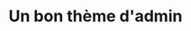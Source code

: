 ---
title: |
  Un bon thème d'admin  
category: rd
year: 2023
sections:
    - content: |
        ## Contexte
        Dans la plupart des applications Web que nous développons, nous avons besoin d'un espace d'administration.
        Cet espace est traditionnellement moins soigné ergonomiquement et graphiquement que le front-office, puisqu'il est utilisé par beaucoup moins de personnes.
        Un thème pour ces espaces d'administration permet de réutiliser des composants graphiques et techniques, et donc de gagner du temps et de la qualité.
        Mais quel thème utiliser ?

        ## Critères

        ### Libre
        Le thème doit utiliser une licence libre, et si possible ne pas être une version gratuite d'un produit commercial.
        
        ### Pérenne
        Le thème doit s'appuyer sur Bootstrap 5, avec une communauté, et des mises à jour régulières.
        
        ### Léger
        Pages légères, peu de composants et de dépendances, ou alors modulables.

        ### Esthétique
        Espaces et typographies bien traitées, pas trop d'effet de mode.

        ## Possibilités
        Benchmark du 20 février 2023
        
        ### CoreUI
        [Github](https://github.com/coreui/coreui-free-bootstrap-admin-template) / 
        [Demo](https://coreui.io/demos/bootstrap/4.2/free/) /
        [Diagnostic 2,15 Mo](https://diagnostic.noesya.coop/b0910c95-d3ac-4af6-bb47-e66e241204ba)<br>
        11500 stars, dernier commit janvier 2023<br>
        Version gratuite d'un produit payant (CoreUI Pro)<br>
        Proche de Bootstrap, un peu brut de fonderie visuellement
        
        ### Material Dashboard 2
        [Github](https://github.com/creativetimofficial/material-dashboard) /
        [Demo](https://demos.creative-tim.com/material-dashboard/examples/dashboard.html) /
        [Diagnostic 1,02 Mo](https://diagnostic.noesya.coop/26d01120-473d-4c5f-b15b-20d2250966cc)<br>
        10400 stars, dernier commit octobre 2022<br>
        Version gratuite d'un produit payant<br>
        Rendu visuel très marqué, plutôt lourd (les couleurs comptent plus que les textes)
        
        ### Adminator
        [Github](https://github.com/puikinsh/Adminator-admin-dashboard) / 
        [Demo](https://colorlib.com/polygon/adminator/index.html) /
        [Diagnostic 947 ko](https://diagnostic.noesya.coop/dcbf4488-1e7d-4f21-8f73-178f5fc599a1)<br>
        4100 stars, dernier commit septembre 2021<br>
        Plutôt simple et clair, très blanc
        
        ### Volt
        [Github](https://github.com/themesberg/volt-bootstrap-5-dashboard) / 
        [Demo](https://demo.themesberg.com/volt/pages/dashboard/dashboard.html) /
        [Diagnostic 1,05 Mo](https://diagnostic.noesya.coop/cb3134f8-c80a-41c2-aab2-dedba5f1a137)<br>
        2500 stars, dernier commit janvier 2023<br>
        Version gratuite d'un produit payant<br>
        Pas mal, un peu lourd typographiquement et manque d'air
        
        ### Mazer
        [Github](https://github.com/zuramai/mazer) / 
        [Demo](https://zuramai.github.io/mazer/demo/) /
        [Diagnostic 5,76 Mo](https://diagnostic.noesya.coop/904a3921-ac19-481b-a664-b158d04ceba6)<br>
        1800 stars, dernier commit janvier 2023<br>
        Chouette mais un peu enfantin, avec dark mode
        
        ### AdminKit
        [Github](https://github.com/adminkit/adminkit) / 
        [Demo](https://demo.adminkit.io) /
        [Diagnostic 2,22 Mo](https://diagnostic.noesya.coop/5b90fc5b-3307-408c-875f-c3c317613458)<br>
        1100 stars, dernier commit août 2022<br>
        Plutôt calé, beaucoup de micro-animations
        
        ### Sneat
        [Github](https://github.com/themeselection/sneat-html-admin-template-free) / 
        [Demo](https://demos.themeselection.com/sneat-bootstrap-html-admin-template-free/html/) /
        [Diagnostic 1,31 Mo](https://diagnostic.noesya.coop/1eaba547-e6dc-42da-b807-436528cbb7a7)<br>
        505 stars, dernier commit février 2023 mais projet très récent<br>
        Version gratuite d'un thème pro.<br>
        Très joli
        
        ### Voler
        [Github](https://github.com/zuramai/voler)  / 
        [Demo](https://zuramai.github.io/voler/) /
        [Diagnostic 296 ko](https://diagnostic.noesya.coop/1eaba547-e6dc-42da-b807-436528cbb7a7)<br>
        457 stars, dernier commit août 2022<br>
        Animations bizarres, cadres dans les cadres, calages très approximatifs
        
        ### PlainAdmin
        [Github](https://github.com/PlainAdmin/plain-free-bootstrap-admin-template)  / 
        [Demo](https://demo.plainadmin.com/) /
        [Diagnostic 675 ko](https://diagnostic.noesya.coop/8b99e49d-ce16-4422-a5a7-bb685c96aece)<br>
        256 stars, dernier commit février 2023 mais projet très récent<br>
        Version gratuite d'un thème pro.<br>
        Transition très laide du menu, typos lisibles et assez grandes
        
        ### ArchitectUI
        [Github](https://github.com/DashboardPack/architectui-html-theme-free)  / 
        [Demo](https://demo.dashboardpack.com/architectui-html-free/) /
        [Diagnostic 538 ko](https://diagnostic.noesya.coop/7ab34dbf-45aa-4f16-b9fc-42c30ba5d66b)<br>
        250 stars, dernier commit août 2022<br>
        Version gratuite d'un thème pro.<br>
        Trop amateur

        ## Analyse

        ### Libre

        Les thèmes qui sont de purs projets libres sont :
        - Adminator
        - Mazer
        - Voler

        Les thèmes suivants sont des versions gratuites de thèmes payants :
        - AdminKit
        - CoreUI
        - Material Dashboard 2
        - Volt
        - Sneat
        - PlainAdmin
        - ArchitectUI

        ### Robuste

        Rassurant :
        - CoreUI
        - Material Dashboard 2
        - Volt
        - Mazer

        Pas sûr :
        - AdminKit (août 2022)
        - Sneat (petit projet très récent, 14 commits)
        - Voler (petit projet, août 2022)
        - PlainAdmin (petit projet très récent, 36 commits)

        Pas du tout :
        - Adminator (septembre 2021)
        - ArchitectUI (petit projet à l'abandon)

        ### Léger

        Idéal :
        - Voler (296 ko)
        - ArchitectUI (538 ko)
        - PlainAdmin (675 ko)
        - Adminator (947 ko)

        Lourd :
        - Material Dashboard 2 (1,02 Mo)
        - Volt (1,05 Mo)
        - Sneat (1,31 Mo)
        - CoreUI (2,15 Mo)
        - AdminKit (2,22 Mo)

        Exclu parce que beaucoup trop lourd :
        - Mazer (5,76 Mo)

        ### Esthétique

        Chouette :
        - Sneat
        - AdminKit
        - Adminator

        Bof :
        - Mazer
        - Volt
        - CoreUI
        - Material Dashboard 2
        
        Pas dingue :
        - Voler
        - PlainAdmin
        - ArchitectUI

        ## Sélection

        ### Disqualifiés

        - Mazer, beaucoup trop lourd
        - ArchitectUI, abandonné et manque de qualité
        - PlainAdmin, pas très beau
        - Voler, pas très beau
        - Adminator, abandonné

        ### Qualifiés

        - CoreUI
        - Material Dashboard 2
        - Volt
        - AdminKit
        - Sneat


---